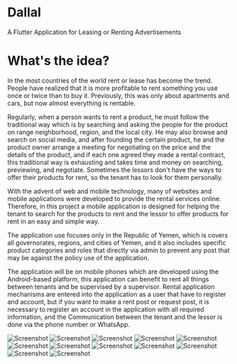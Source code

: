 # Dallal

A Flutter Application for Leasing or Renting Advertisements

# What's the idea?
In the most countries of the world rent or lease has become the trend. People have realized that it is more profitable to rent something you use once or twice than to buy it. Previously, this was only about apartments and cars, but now almost everything is rentable.

Regularly, when a person wants to rent a product, he must follow the traditional way which is by searching and asking the people for the product on range neighborhood, region, and the local city. He may also browse and search on social media, and after founding the certain product, he and the product owner arrange a meeting for negotiating on the price and the details of the product, and if each one agreed they made a rental contract, this traditional way is exhausting and takes time and money on searching, previewing, and negotiate. Sometimes the lessors don't have the ways to offer their products for rent, so the tenant has to look for them personally.

With the advent of web and mobile technology, many of websites and mobile applications were developed to provide the rental services online. Therefore, in this project a mobile application is designed for helping the tenant to search for the products to rent and the lessor to offer products for rent in an easy and simple way.

The application use focuses only in the Republic of Yemen, which is covers all governorates, regions, and cities of Yemen, and it also includes specific product categories and roles that directly via admin to prevent any post that may be against the policy use of the application.

The application will be on mobile phones which are developed using the Android-based platform, this application can benefit to rent all things between tenants and be supervised by a supervisor. Rental application mechanisms are entered into the application as a user that have to register and account, but if you want to make a rent post or request post, it is necessary to register an account in the application with all required information, and the Communication between the tenant and the lessor is done via the phone number or WhatsApp.

![Screenshot](https://github.com/AGreynoon/Dallal/blob/main/screenshots/01.png)
![Screenshot](https://github.com/AGreynoon/Dallal/blob/main/screenshots/02.png)
![Screenshot](https://github.com/AGreynoon/Dallal/blob/main/screenshots/03.png)
![Screenshot](https://github.com/AGreynoon/Dallal/blob/main/screenshots/04.png)
![Screenshot](https://github.com/AGreynoon/Dallal/blob/main/screenshots/05.png)
![Screenshot](https://github.com/AGreynoon/Dallal/blob/main/screenshots/06.png)
![Screenshot](https://github.com/AGreynoon/Dallal/blob/main/screenshots/07.png)
![Screenshot](https://github.com/AGreynoon/Dallal/blob/main/screenshots/08.png)
![Screenshot](https://github.com/AGreynoon/Dallal/blob/main/screenshots/09.png)
![Screenshot](https://github.com/AGreynoon/Dallal/blob/main/screenshots/10.png)
![Screenshot](https://github.com/AGreynoon/Dallal/blob/main/screenshots/11.png)
![Screenshot](https://github.com/AGreynoon/Dallal/blob/main/screenshots/12.png)
